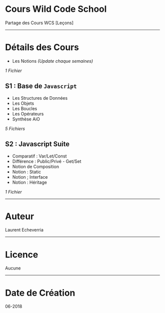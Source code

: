 # Cours Wild Code School

Partage des Cours WCS [Leçons]

---

# Détails des Cours

* Les Notions _(Update chaque semaines)_

_1 Fichier_

## S1 : Base de `Javascript`
* Les Structures de Données
* Les Objets
* Les Boucles
* Les Opérateurs
* Synthèse AiO

_5 Fichiers_

## S2 : Javascript Suite 
* Comparatif : Var/Let/Const
* Différence : Public/Privé - Get/Set
* Notion de Composition
* Notion : Static
* Notion ; Interface
* Notion : Héritage

_1 Fichier_

---

# Auteur

Laurent Echeverria 

---

# Licence

Aucune

---

# Date de Création

06-2018

